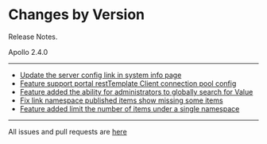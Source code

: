 Changes by Version
==================
Release Notes.

Apollo 2.4.0

------------------
* [Update the server config link in system info page](https://github.com/apolloconfig/apollo/pull/5204)
* [Feature support portal restTemplate Client connection pool config](https://github.com/apolloconfig/apollo/pull/5200)
* [Feature added the ability for administrators to globally search for Value](https://github.com/apolloconfig/apollo/pull/5182)
* [Fix link namespace published items show missing some items](https://github.com/apolloconfig/apollo/pull/5240)
* [Feature added limit the number of items under a single namespace](https://github.com/apolloconfig/apollo/pull/5228)

------------------
All issues and pull requests are [here](https://github.com/apolloconfig/apollo/milestone/15?closed=1)
